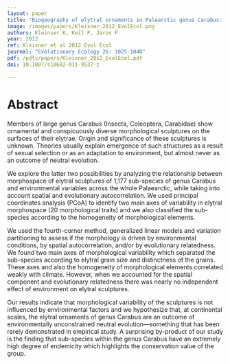 ```yaml
---
layout: paper
title: "Biogeography of elytral ornaments in Palearctic genus Carabus: disentangling the effects of space, evolution and environment at a continental scale"
image: /images/papers/Kleisner_2012_EvolEcol.png
authors: Kleinser K, Keil P, Jaros F
year: 2012
ref: Kleisner et al 2012 Evol Ecol
journal: "Evolutionary Ecology 26: 1025-1040"
pdf: /pdfs/papers/Kleisner_2012_EvolEcol.pdf
doi: 10.1007/s10682-011-9537-z

---
```


# Abstract

Members of large genus Carabus (Insecta, Coleoptera, Carabidae) show ornamental and conspicuously diverse morphological sculptures on the surfaces of their elytrae. Origin and significance of these sculptures is unknown. Theories usually explain emergence of such structures as a result of sexual selection or as an adaptation to environment, but almost never as an outcome of neutral evolution. 

We explore the latter two possibilities by analyzing the relationship between morphospace of elytral sculptures of 1,177 sub-species of genus Carabus and environmental variables across the whole Palaearctic, while taking into account spatial and evolutionary autocorrelation. We used principal coordinates analysis (PCoA) to identify two main axes of variability in elytral morphospace (20 morphological traits) and we also classified the sub-species according to the homogeneity of morphological elements. 

We used the fourth-corner method, generalized linear models and variation partitioning to assess if the morphology is driven by environmental conditions, by spatial autocorrelation, and/or by evolutionary relatedness. We found two main axes of morphological variability which separated the sub-species according to elytral grain size and distinctness of the grains. These axes and also the homogeneity of morphological elements correlated weakly with climate. However, when we accounted for the spatial component and evolutionary relatedness there was nearly no independent effect of environment on elytral sculptures. 

Our results indicate that morphological variability of the sculptures is not influenced by environmental factors and we hypothesize that, at continental scales, the elytral ornaments of genus Carabus are an outcome of environmentally unconstrained neutral evolution—something that has been rarely demonstrated in empirical study. A surprising by-product of our study is the finding that sub-species within the genus Carabus have an extremely high degree of endemicity which highlights the conservation value of the group.
